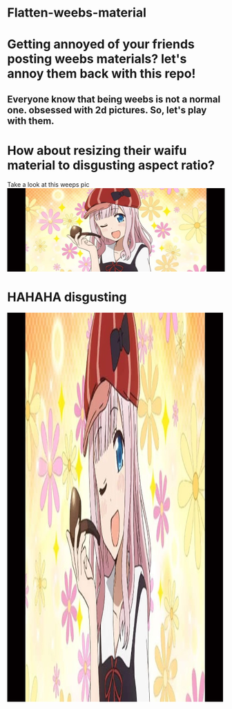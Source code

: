 # Flatten-weebs-material

# Getting annoyed of your friends posting weebs materials? let's annoy them back with this repo!

## Everyone know that being weebs is not a normal one. obsessed with 2d pictures. So, let's play with them. 

# How about resizing their waifu material to disgusting aspect ratio? 
Take a look at this weeps pic
![anime](anime.jpg)

# HAHAHA disgusting
![anime](eat_that_weebs.jpg)
